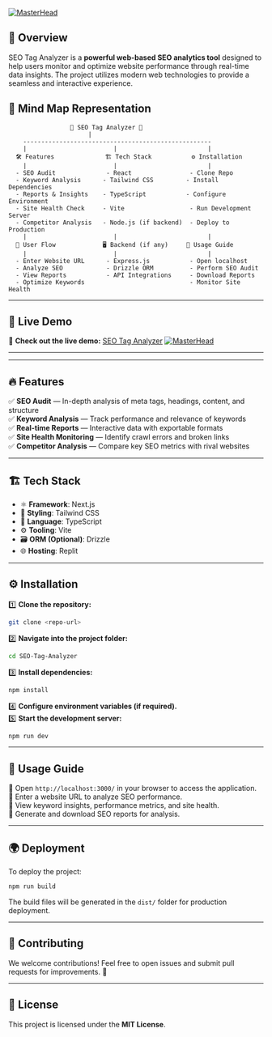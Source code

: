 [![MasterHead](https://lh3.googleusercontent.com/pw/AP1GczNhFEE4NglgMIFiUILznq6GNYaEvrNOl2KlZiFULQSHU2ug1okum8p8s2xa1PFL55R1-HHrcLe7JlwikrpVvtHwhCSC_c2iZ1bUgdDnGlZOEL16QpaB8GYE8V5cBkiHYGYyVjzbl9YYUuqQF46OMhL5=w640-h288-s-no-gm?authuser=0)](https://Avinraj01.io)

## 🌟 Overview
SEO Tag Analyzer is a **powerful web-based SEO analytics tool** designed to help users monitor and optimize website performance through real-time data insights. The project utilizes modern web technologies to provide a seamless and interactive experience.


## 🧠 Mind Map Representation
```
                 🚀 SEO Tag Analyzer 🚀
                      |
    ----------------------------------------------------
    |                        |                         |
  🛠️ Features              🏗️ Tech Stack           ⚙️ Installation
    |                        |                         |
  - SEO Audit              - React                - Clone Repo
  - Keyword Analysis      - Tailwind CSS         - Install Dependencies
  - Reports & Insights    - TypeScript           - Configure Environment
  - Site Health Check     - Vite                  - Run Development Server
  - Competitor Analysis   - Node.js (if backend)  - Deploy to Production
    |                        |                         |
  🔄 User Flow             🖥️ Backend (if any)     📖 Usage Guide
    |                        |                         |
  - Enter Website URL      - Express.js           - Open localhost
  - Analyze SEO            - Drizzle ORM          - Perform SEO Audit
  - View Reports           - API Integrations     - Download Reports
  - Optimize Keywords                             - Monitor Site Health
```
---

## 🚀 Live Demo
🔗 **Check out the live demo:** [SEO Tag Analyzer](https://eb87a6b2-f634-4543-8e52-db9ffa9d140e-00-3srnlotszsj2u.janeway.replit.dev/)
  [![MasterHead](https://lh3.googleusercontent.com/pw/AP1GczP73atJjbdz2589ci11t2PkSEHbiQolhpcYzlSGub0VSQk-Bc3WrRNkpu8IyKR6jruANcN-MGdhYfyMPlNO2tgzxoU61bG0a4XTi5Ku61rx_Lpzynuf7Lw-V8Wtl8HviShn6WzRdbyKumKXN2NbElP4=w1122-h793-s-no-gm?authuser=0)](https://Avinraj01.io)

---
---

## 🔥 Features

✅ **SEO Audit** — In-depth analysis of meta tags, headings, content, and structure  
✅ **Keyword Analysis** — Track performance and relevance of keywords  
✅ **Real-time Reports** — Interactive data with exportable formats  
✅ **Site Health Monitoring** — Identify crawl errors and broken links  
✅ **Competitor Analysis** — Compare key SEO metrics with rival websites  

---
## 🏗️ Tech Stack

- ⚛️ **Framework**: Next.js  
- 🎨 **Styling**: Tailwind CSS  
- 🧠 **Language**: TypeScript  
- ⚙️ **Tooling**: Vite  
- 🗃️ **ORM (Optional)**: Drizzle  
- 🌐 **Hosting**: Replit
---
## ⚙️ Installation
1️⃣ **Clone the repository:**  
   ```bash
   git clone <repo-url>
   ```
2️⃣ **Navigate into the project folder:**  
   ```bash
   cd SEO-Tag-Analyzer
   ```
3️⃣ **Install dependencies:**  
   ```bash
   npm install
   ```
4️⃣ **Configure environment variables (if required).**  
5️⃣ **Start the development server:**  
   ```bash
   npm run dev
   ```

---

## 📖 Usage Guide
📌 Open `http://localhost:3000/` in your browser to access the application.  
📌 Enter a website URL to analyze SEO performance.  
📌 View keyword insights, performance metrics, and site health.  
📌 Generate and download SEO reports for analysis.

---
## 🌍 Deployment
To deploy the project:
```bash
npm run build
```
The build files will be generated in the `dist/` folder for production deployment.

---
## 🤝 Contributing
We welcome contributions! Feel free to open issues and submit pull requests for improvements. 🚀

---
## 📜 License
This project is licensed under the **MIT License**.



